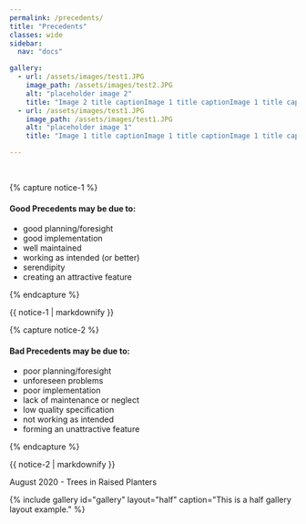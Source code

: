 ```yaml
---
permalink: /precedents/
title: "Precedents"
classes: wide
sidebar:
  nav: "docs"

gallery:
  - url: /assets/images/test1.JPG
    image_path: /assets/images/test2.JPG
    alt: "placeholder image 2"
    title: "Image 2 title captionImage 1 title captionImage 1 title captionImage 1 title captionImage 1 title captionImage 1 title captionImage 1 title captionImage 1 title captionImage 1 title captionImage 1 title captionImage 1 title captionImage 1 title captionImage 1 title captionImage 1 title captionImage 1 title captionImage 1 title captionImage 1 title caption"
  - url: /assets/images/test1.JPG
    image_path: /assets/images/test1.JPG
    alt: "placeholder image 1"
    title: "Image 1 title captionImage 1 title captionImage 1 title captionImage 1 title captionImage 1 title captionImage 1 title captionImage 1 title captionImage 1 title captionImage 1 title captionImage 1 title captionImage 1 title captionImage 1 title captionImage 1 title captionImage 1 title captionImage 1 title captionImage 1 title captionImage 1 title caption"

---
```


<BR>
  


{% capture notice-1 %}
#### Good Precedents may be due to:

* good planning/foresight
* good implementation
* well maintained
* working as intended (or better)
* serendipity
* creating an attractive feature

{% endcapture %}

<div class="notice">
  {{ notice-1 | markdownify }}
</div>

{% capture notice-2 %}
#### Bad Precedents may be due to:

- poor planning/foresight
- unforeseen problems
- poor implementation
- lack of maintenance or neglect
- low quality specification
- not working as intended
- forming an unattractive feature


{% endcapture %}

<div class="notice">
  {{ notice-2 | markdownify }}
</div>



August 2020 - Trees in Raised Planters

{% include gallery id="gallery" layout="half" caption="This is a half gallery layout example." %}

